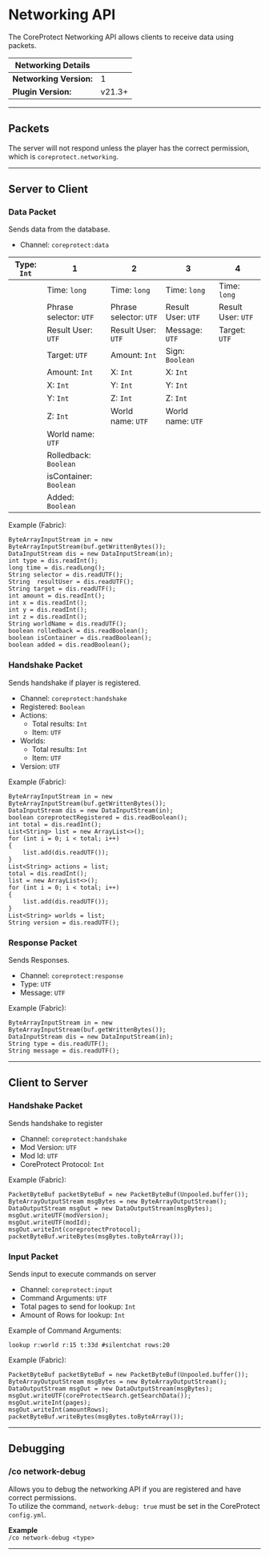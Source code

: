 # Networking API

The CoreProtect Networking API allows clients to receive data using packets.

| Networking Details      |        |
|-------------------------|--------|
| **Networking Version:** | 1      |
| **Plugin Version:**     | v21.3+ |

---

## Packets

The server will not respond unless the player has the correct permission, which is `coreprotect.networking`.

---

## Server to Client

### Data Packet
Sends data from the database.

* Channel: `coreprotect:data`

| Type: `Int` | 1                      | 2                      | 3                  | 4                  |
|-------------|------------------------|------------------------|--------------------|--------------------|
|             | Time: `long`           | Time: `long`           | Time: `long`       | Time: `long`       |
|             | Phrase selector: `UTF` | Phrase selector: `UTF` | Result User: `UTF` | Result User: `UTF` |
|             | Result User: `UTF`     | Result User: `UTF`     | Message: `UTF`     | Target: `UTF`      |
|             | Target: `UTF`          | Amount: `Int`          | Sign: `Boolean`    |                    |
|             | Amount: `Int`          | X: `Int`               | X: `Int`           |                    |
|             | X: `Int`               | Y: `Int`               | Y: `Int`           |                    |
|             | Y: `Int`               | Z: `Int`               | Z: `Int`           |                    |
|             | Z: `Int`               | World name: `UTF`      | World name: `UTF`  |                    |
|             | World name: `UTF`      |                        |                    |                    |
|             | Rolledback: `Boolean`  |                        |                    |                    |
|             | isContainer: `Boolean` |                        |                    |                    |
|             | Added: `Boolean`       |                        |                    |                    |

Example (Fabric):
```
ByteArrayInputStream in = new ByteArrayInputStream(buf.getWrittenBytes());
DataInputStream dis = new DataInputStream(in);
int type = dis.readInt();
long time = dis.readLong();
String selector = dis.readUTF();
String  resultUser = dis.readUTF();
String target = dis.readUTF();
int amount = dis.readInt();
int x = dis.readInt();
int y = dis.readInt();
int z = dis.readInt();
String worldName = dis.readUTF();
boolean rolledback = dis.readBoolean();
boolean isContainer = dis.readBoolean();
boolean added = dis.readBoolean();
```

### Handshake Packet
Sends handshake if player is registered.

* Channel: `coreprotect:handshake`
* Registered: `Boolean`
* Actions:
  * Total results: `Int`
  * Item: `UTF`
* Worlds:
  * Total results: `Int`
  * Item: `UTF`
* Version: `UTF`

Example (Fabric):
```
ByteArrayInputStream in = new ByteArrayInputStream(buf.getWrittenBytes());
DataInputStream dis = new DataInputStream(in);
boolean coreprotectRegistered = dis.readBoolean();
int total = dis.readInt();
List<String> list = new ArrayList<>();
for (int i = 0; i < total; i++)
{
    list.add(dis.readUTF());
}
List<String> actions = list;
total = dis.readInt();
list = new ArrayList<>();
for (int i = 0; i < total; i++)
{
    list.add(dis.readUTF());
}
List<String> worlds = list;
String version = dis.readUTF();
```

### Response Packet
Sends Responses.

* Channel: `coreprotect:response`
* Type: `UTF`
* Message: `UTF`

Example (Fabric):
```
ByteArrayInputStream in = new ByteArrayInputStream(buf.getWrittenBytes());
DataInputStream dis = new DataInputStream(in);
String type = dis.readUTF();
String message = dis.readUTF();
```

---

## Client to Server

### Handshake Packet
Sends handshake to register

* Channel: `coreprotect:handshake`  
* Mod Version: `UTF`  
* Mod Id: `UTF`   
* CoreProtect Protocol: `Int`

Example (Fabric):
```
PacketByteBuf packetByteBuf = new PacketByteBuf(Unpooled.buffer());
ByteArrayOutputStream msgBytes = new ByteArrayOutputStream();
DataOutputStream msgOut = new DataOutputStream(msgBytes);
msgOut.writeUTF(modVersion);
msgOut.writeUTF(modId);
msgOut.writeInt(coreprotectProtocol);
packetByteBuf.writeBytes(msgBytes.toByteArray());
```

### Input Packet
Sends input to execute commands on server

* Channel: `coreprotect:input`
* Command Arguments: `UTF`
* Total pages to send for lookup: `Int`
* Amount of Rows for lookup: `Int`

Example of Command Arguments:
```
lookup r:world r:15 t:33d #silentchat rows:20
```

Example (Fabric):
```
PacketByteBuf packetByteBuf = new PacketByteBuf(Unpooled.buffer());
ByteArrayOutputStream msgBytes = new ByteArrayOutputStream();
DataOutputStream msgOut = new DataOutputStream(msgBytes);
msgOut.writeUTF(coreProtectSearch.getSearchData());
msgOut.writeInt(pages);
msgOut.writeInt(amountRows);
packetByteBuf.writeBytes(msgBytes.toByteArray());
```

---

## Debugging

### /co network-debug
Allows you to debug the networking API if you are registered and have correct permissions.  
To utilize the command, `network-debug: true` must be set in the CoreProtect `config.yml`.

**Example**  
`/co network-debug <type>`

___